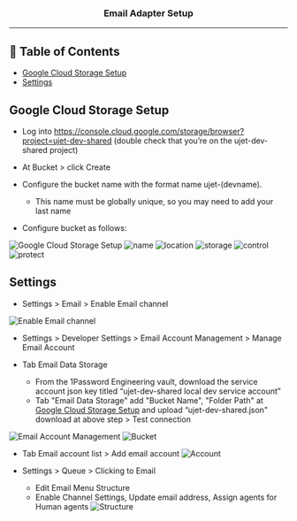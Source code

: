 <h3 align="center">Email Adapter Setup</h3>

---

## 📝 Table of Contents
- [Google Cloud Storage Setup](#cloud_storage_setup)
- [Settings](#settings)

## Google Cloud Storage Setup <a name = "cloud_storage_setup"></a>

 - Log into https://console.cloud.google.com/storage/browser?project=ujet-dev-shared (double check that you’re on the ujet-dev-shared project)

 - At Bucket > click Create 

 - Configure the bucket name with the format name ujet-(devname). 
   - This name must be globally unique, so you may need to add your last name
 - Configure bucket as follows:

<img src="https://github.com/chuongtmt-slz/Setup/blob/main/Google%20Cloud%20Storage/google.png" alt="Google Cloud Storage Setup">

<img  src="https://github.com/chuongtmt-slz/Setup/blob/main/Google%20Cloud%20Storage/name.png" alt="name">

<img  src="https://github.com/chuongtmt-slz/Setup/blob/main/Google%20Cloud%20Storage/location.png" alt="location">
<img  src="https://github.com/chuongtmt-slz/Setup/blob/main/Google%20Cloud%20Storage/storage.png" alt="storage">
<img  src="https://github.com/chuongtmt-slz/Setup/blob/main/Google%20Cloud%20Storage/control.png" alt="control">
<img  src="https://github.com/chuongtmt-slz/Setup/blob/main/Google%20Cloud%20Storage/protect.png" alt="protect">

## Settings <a name = "settings"></a>
- Settings > Email > Enable Email channel

<img src="https://github.com/chuongtmt-slz/Setup/blob/main/Email%20Adapter%20Setup/Channel.png" alt="Enable Email channel"></a>

- Settings > Developer Settings > Email Account Management > Manage Email Account

- Tab Email Data Storage 
  - From the 1Password Engineering vault, download the service account json key titled “ujet-dev-shared local dev service account”
  - Tab "Email Data Storage" add "Bucket Name", "Folder Path" at [Google Cloud Storage Setup](#cloud_storage_setup) and upload “ujet-dev-shared.json" download at above step > Test connection

<img src="https://github.com/chuongtmt-slz/Setup/blob/main/Email%20Adapter%20Setup/Email-Account.png" alt="Email Account Management"></a>
<img src="https://github.com/chuongtmt-slz/Setup/blob/main/Email%20Adapter%20Setup/Bucket.png" alt="Bucket"></a>

- Tab Email account list > Add email account
<img src="https://github.com/chuongtmt-slz/Setup/blob/main/Email%20Adapter%20Setup/Account.png" alt="Account"></a>

- Settings > Queue > Clicking to Email 
  - Edit Email Menu Structure
  - Enable Channel Settings, Update email address, Assign agents for Human agents
<img src="https://github.com/chuongtmt-slz/Setup/blob/main/Email%20Adapter%20Setup/Structure.png" alt="Structure"></a>
